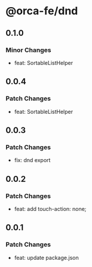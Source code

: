 # @orca-fe/dnd

## 0.1.0

### Minor Changes

- feat: SortableListHelper

## 0.0.4

### Patch Changes

- feat: SortableListHelper

## 0.0.3

### Patch Changes

- fix: dnd export

## 0.0.2

### Patch Changes

- feat: add touch-action: none;

## 0.0.1

### Patch Changes

- feat: update package.json
